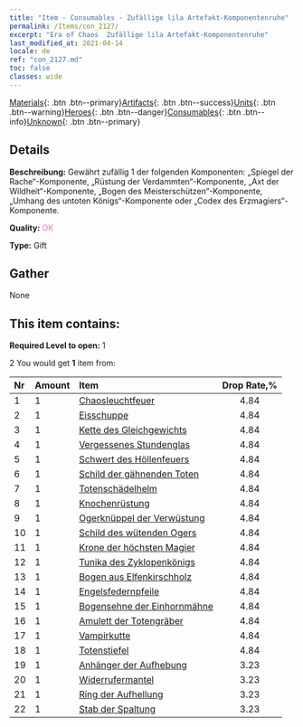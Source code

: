 ```yaml
---
title: "Item - Consumables - Zufällige lila Artefakt-Komponentenruhe"
permalink: /Items/con_2127/
excerpt: "Era of Chaos  Zufällige lila Artefakt-Komponentenruhe"
last_modified_at: 2021-04-14
locale: de
ref: "con_2127.md"
toc: false
classes: wide
---
```

 [Materials](/de/Items/){: .btn .btn--primary}[Artifacts](/de/Items/Artifacts/){: .btn .btn--success}[Units](/de/Items/Units/){: .btn .btn--warning}[Heroes](/de/Items/Heroes/){: .btn .btn--danger}[Consumables](/de/Items/Consumables/){: .btn .btn--info}[Unknown](/de/Items/Unknown/){: .btn .btn--primary}

## Details
 **Beschreibung:** Gewährt zufällig 1 der folgenden Komponenten: „Spiegel der Rache“-Komponente, „Rüstung der Verdammten“-Komponente, „Axt der Wildheit“-Komponente, „Bogen des Meisterschützen“-Komponente, „Umhang des untoten Königs“-Komponente oder „Codex des Erzmagiers“-Komponente.

 **Quality:** <span style="color: #DA70D6">OK</span>

 **Type:** Gift

## Gather

  None

## This item contains:

 **Required Level to open:** 1

 2 You would get **1** item  from:

  | Nr | Amount |     Item    | Drop Rate,% |
  |:---|:-------|:------------|:---------:|
  | 1 | 1 | [Chaosleuchtfeuer](/de/Items/art_140/) | 4.84 | 
  | 2 | 1 | [Eisschuppe](/de/Items/art_141/) | 4.84 | 
  | 3 | 1 | [Kette des Gleichgewichts](/de/Items/art_142/) | 4.84 | 
  | 4 | 1 | [Vergessenes Stundenglas](/de/Items/art_143/) | 4.84 | 
  | 5 | 1 | [Schwert des Höllenfeuers](/de/Items/art_121/) | 4.84 | 
  | 6 | 1 | [Schild der gähnenden Toten](/de/Items/art_122/) | 4.84 | 
  | 7 | 1 | [Totenschädelhelm](/de/Items/art_123/) | 4.84 | 
  | 8 | 1 | [Knochenrüstung](/de/Items/art_124/) | 4.84 | 
  | 9 | 1 | [Ogerknüppel der Verwüstung](/de/Items/art_125/) | 4.84 | 
  | 10 | 1 | [Schild des wütenden Ogers](/de/Items/art_126/) | 4.84 | 
  | 11 | 1 | [Krone der höchsten Magier](/de/Items/art_127/) | 4.84 | 
  | 12 | 1 | [Tunika des Zyklopenkönigs](/de/Items/art_128/) | 4.84 | 
  | 13 | 1 | [Bogen aus Elfenkirschholz](/de/Items/art_103/) | 4.84 | 
  | 14 | 1 | [Engelsfedernpfeile](/de/Items/art_104/) | 4.84 | 
  | 15 | 1 | [Bogensehne der Einhornmähne](/de/Items/art_105/) | 4.84 | 
  | 16 | 1 | [Amulett der Totengräber](/de/Items/art_129/) | 4.84 | 
  | 17 | 1 | [Vampirkutte](/de/Items/art_130/) | 4.84 | 
  | 18 | 1 | [Totenstiefel](/de/Items/art_131/) | 4.84 | 
  | 19 | 1 | [Anhänger der Aufhebung](/de/Items/art_136/) | 3.23 | 
  | 20 | 1 | [Widerrufermantel](/de/Items/art_137/) | 3.23 | 
  | 21 | 1 | [Ring der Aufhellung](/de/Items/art_138/) | 3.23 | 
  | 22 | 1 | [Stab der Spaltung](/de/Items/art_139/) | 3.23 | 
